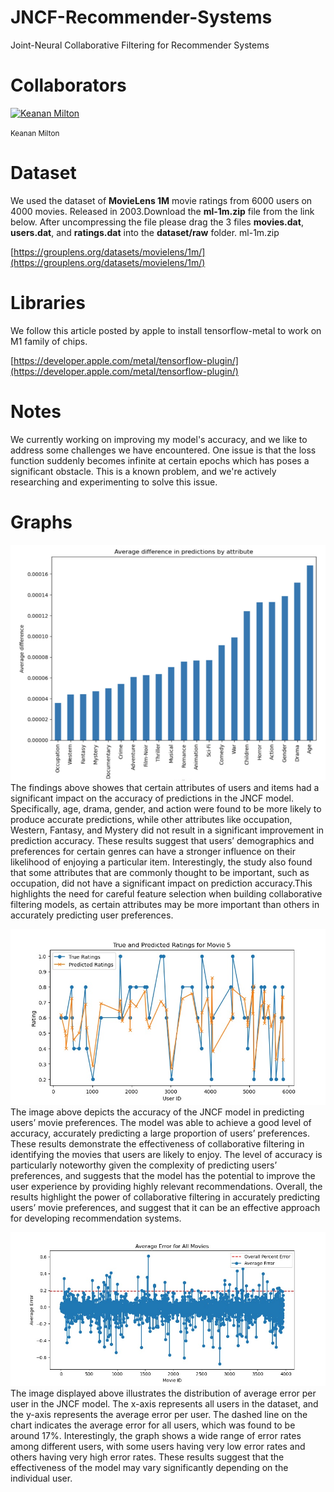 # JNCF-Recommender-Systems

Joint-Neural Collaborative Filtering for Recommender Systems

# Collaborators
[<img src="https://avatars.githubusercontent.com/KeananMilton" alt="Keanan Milton" width="50" height="50">](https://github.com/KeananMilton)

<small>Keanan Milton</small>

# Dataset

We used the dataset of **MovieLens 1M** movie ratings from 6000 users on 4000 movies. Released in 2003.Download the **ml-1m.zip** file from the link below. After uncompressing the file please drag the 3 files **movies.dat**, **users.dat**, and **ratings.dat** into the **dataset/raw** folder.
ml-1m.zip

[https://grouplens.org/datasets/movielens/1m/](https://grouplens.org/datasets/movielens/1m/)

# Libraries
We follow this article posted by apple to install tensorflow-metal to work on M1 family of chips.

[https://developer.apple.com/metal/tensorflow-plugin/](https://developer.apple.com/metal/tensorflow-plugin/)

# Notes

We currently working on improving my model's accuracy, and we like to address some challenges we have encountered. One issue is that the loss function suddenly becomes infinite at certain epochs which has poses a significant obstacle. This is a known problem, and we're actively researching and experimenting to solve this issue.

# Graphs

![Attributes Contributing to High Predictions in the JNCF Model](Figure_1.jpeg)
The findings above showes that certain attributes of users and items had a significant impact on the accuracy of predictions in the JNCF model. Specifically, age, drama, gender, and action were found to be more likely to produce accurate predictions, while other attributes like occupation, Western, Fantasy, and Mystery did not result in a significant improvement in prediction accuracy. These results suggest that users’ demographics and preferences for certain genres can have a stronger influence on their likelihood of enjoying a particular item. Interestingly, the study also found that some attributes that are commonly thought to be important, such as occupation, did not have a significant impact on prediction accuracy.This highlights the need for careful feature selection when building collaborative filtering models, as certain attributes may be more important than others in accurately predicting user preferences.


![Model prediction vs true value for a particular MovieID](Figure_2.jpeg)
The image above depicts the accuracy of the JNCF model in predicting users’ movie preferences. The model was able to achieve a good level of accuracy, accurately predicting a large proportion of users’ preferences. These results demonstrate the effectiveness of collaborative filtering in identifying the movies that users are likely to enjoy. The level of accuracy is particularly noteworthy given the complexity of predicting users’ preferences, and suggests that the model has the potential to improve the user experience by providing highly relevant recommendations. Overall, the results highlight the power of collaborative filtering in accurately predicting users’ movie preferences, and suggest that it can be an effective approach for developing recommendation systems.

![Model’s average error across all UserIDs and MovieIDs](Figure_3.jpeg)
The image displayed above illustrates the distribution of average error per user in the JNCF model. The x-axis represents all users in the dataset, and the y-axis represents the average error per user. The dashed line on the chart indicates the average error for all users, which was found to be around 17%. Interestingly, the graph shows a wide range of error rates among different users, with some users having very low error rates and others having very high error rates. These results suggest that the effectiveness of the model may vary significantly depending on the individual user.